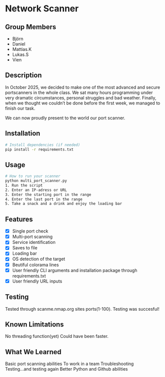 # Network Scanner

## Group Members
- Björn
- Daniel
- Mattias.K
- Lukas.S
- Vien

## Description
In October 2025, we decided to make one of the most advanced and secure portscanners in the whole class. We sat many hours programming under very dramatic circumstances, personal struggles and bad weather. Finally, when we thought we couldn’t be done before the first week, we managed to finish our task.

We can now proudly present to the world our port scanner.

## Installation
```bash
# Install dependencies (if needed)
pip install -r requirements.txt
```

## Usage
```bash
# How to run your scanner
python multi_port_scanner.py
1. Run the script
2. Enter an IP-adress or URL
3. Enter the starting port in the range
4. Enter the last port in the range
5. Take a snack and a drink and enjoy the loading bar
```

## Features
- [x] Single port check
- [x] Multi-port scanning
- [x] Service identification
- [x] Saves to file
- [X] Loading bar
- [x] OS detection of the target
- [x] Beutiful colorama lines
- [x] User friendly CLI arguments and installation package through requirements.txt
- [x] User friendly URL inputs

## Testing
Tested through scanme.nmap.org sites ports(1-100). Testing was succesful!

## Known Limitations
No threading function(yet)
Could have been faster.

## What We Learned
Basic port scanning abilities
To work in a team
Troubleshooting
Testing...and testing again
Better Python and Github abilities

